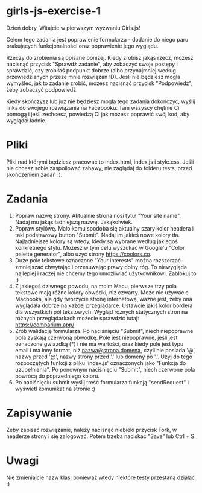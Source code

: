 # girls-js-exercise-1

Dzień dobry,
Witajcie w pierwszym wyzwaniu Girls.js!

Celem tego zadania jest poprawienie formularza - dodanie do niego paru brakujących funkcjonalności oraz poprawienie jego wyglądu.

Rzeczy do zrobienia są opisane poniżej.
Kiedy zrobisz jakąś rzecz, możesz nacisnąć przycisk "Sprawdź zadanie", aby zobaczyć swoje postępy i sprawdzić, czy zrobiłaś podpunkt dobrze
(albo przynajmniej według przewiedzianych przeze mnie rozwiązań :D).
Jeśli nie będziesz mogła wymyśleć, jak to zadanie zrobić, możesz nacisnąć przycisk "Podpowiedź", żeby zobaczyć podpowiedź.

Kiedy skończysz lub już nie będziesz mogła tego zadania dokończyć, wyślij linka do swojego rozwiązania na Facebooku. Tam wszyscy chętnie Ci pomogą i jeśli zechcesz, powiedzą Ci jak możesz poprawić swój kod, aby wyglądał ładnie.

# Pliki

Pliki nad którymi będziesz pracować to index.html, index.js i style.css. Jeśli nie chcesz sobie zaspoilować zabawy, nie zaglądaj do folderu tests, przed skończeniem zadań :).

# Zadania

1. Popraw nazwę strony. Aktualnie strona nosi tytuł "Your site name". Nadaj mu jakąś ładniejszą nazwę. Jakąkolwiek.
2. Popraw stylówę. Mało komu spodoba się aktualny szary kolor headera i taki podstawowy button "Submit". Nadaj im jakieś nowe kolory tła.
Najładniejsze kolory są wtedy, kiedy są wybrane według jakiegoś konkretnego stylu. Możesz w tym celu wyszukać w Google'u "Color palette generator", albo użyć strony https://coolors.co.
3. Duże pole tekstowe oznaczone "Your interests" można rozszerzać i zmniejszać chwytając i przesuwając prawy dolny róg. To niewygląda najlepiej i raczej nie chcemy tego umożliwiać użytkownikowi. Zablokuj to :)
4. Z jakiegoś dziwnego powodu, na moim Macu, pierwsze trzy pola tekstowe mają różne kolory obwódki, niż czwarty. Może nie używacie Macbooka, ale gdy tworzycie stronę internetową, ważne jest, żeby ona wyglądała dobrze na każdej przeglądarce. Ustawcie jakiś kolor bordera dla wszystkich pól tekstowych.
Wygląd różnych statycznych stron na różnych przeglądarkach możecie sprawdzić tutaj: https://comparium.app/
5. Zrób walidację formularza. Po naciśnięciu "Submit", niech niepoprawne pola zyskają czerwoną obwódkę. Pole jest niepoprawne, jeśli jest oznaczone gwiazdką (*) i nie ma wartości, oraz kiedy pole jest typu email i ma inny format, niż nazwa@strona.domena, czyli nie posiada '@', 
nazwy przed '@', nazwy strony przed '.' lub domeny po '.'.
Użyj do tego rozpoczętych funkcji z pliku 'index.js' oznaczonych jako "Funkcja do uzupełnienia".
Po ponownym naciśnięciu "Submit", niech czerwone pola powrócą do poprzedniego koloru.
6. Po naciśnięciu submit wyślij treść formularza funkcją "sendRequest" i wyświetl komunikat na stronie :)

# Zapisywanie

Żeby zapisać rozwiązanie, należy nacisnąć niebieki przycisk Fork, w headerze strony i się zalogować. Potem trzeba naciskać "Save" lub Ctrl + S.

# Uwagi
 Nie zmieniajcie nazw klas, ponieważ wtedy niektóre testy przestaną działać :)
